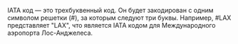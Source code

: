 IATA код — это трехбуквенный код. Он будет закодирован с одним символом решетки (#), за которым следуют три буквы. Например, #LAX представляет "LAX", что является IATA кодом для Международного аэропорта Лос-Анджелеса.